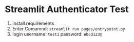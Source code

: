 # Streamlit Authenticator Test

1. install requirements
2. Enter Comamnd: ```streamlit run pages/entrypoint.py```
2. login username: ```test1``` password: ```Abcd123@```